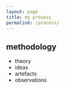 ```yaml
---
layout: page
title: my process
permalink: /process/
---
```


## methodology

- theory
- ideas
- artefacts
- observations